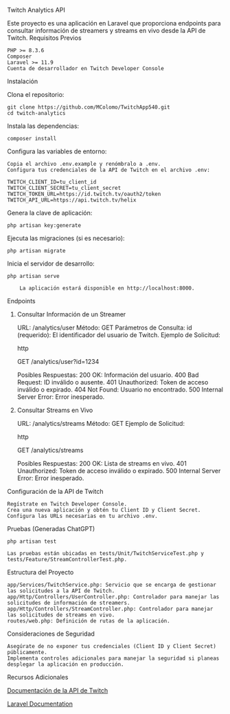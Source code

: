 Twitch Analytics API

Este proyecto es una aplicación en Laravel que proporciona endpoints para consultar información de streamers y streams en vivo desde la API de Twitch.
Requisitos Previos

    PHP >= 8.3.6
    Composer
    Laravel >= 11.9
    Cuenta de desarrollador en Twitch Developer Console

Instalación

Clona el repositorio:


    git clone https://github.com/MColomo/TwitchApp540.git
    cd twitch-analytics

Instala las dependencias:

    composer install

Configura las variables de entorno:

    Copia el archivo .env.example y renómbralo a .env.
    Configura tus credenciales de la API de Twitch en el archivo .env:

    TWITCH_CLIENT_ID=tu_client_id
    TWITCH_CLIENT_SECRET=tu_client_secret
    TWITCH_TOKEN_URL=https://id.twitch.tv/oauth2/token
    TWITCH_API_URL=https://api.twitch.tv/helix

Genera la clave de aplicación:

    php artisan key:generate

Ejecuta las migraciones (si es necesario):

    php artisan migrate

Inicia el servidor de desarrollo:

    php artisan serve

        La aplicación estará disponible en http://localhost:8000.

Endpoints
1. Consultar Información de un Streamer

    URL: /analytics/user
    Método: GET
    Parámetros de Consulta:
        id (requerido): El identificador del usuario de Twitch.
    Ejemplo de Solicitud:

    http

    GET /analytics/user?id=1234

    Posibles Respuestas:
        200 OK: Información del usuario.
        400 Bad Request: ID inválido o ausente.
        401 Unauthorized: Token de acceso inválido o expirado.
        404 Not Found: Usuario no encontrado.
        500 Internal Server Error: Error inesperado.

2. Consultar Streams en Vivo

    URL: /analytics/streams
    Método: GET
    Ejemplo de Solicitud:

    http

    GET /analytics/streams

    Posibles Respuestas:
        200 OK: Lista de streams en vivo.
        401 Unauthorized: Token de acceso inválido o expirado.
        500 Internal Server Error: Error inesperado.

Configuración de la API de Twitch

    Regístrate en Twitch Developer Console.
    Crea una nueva aplicación y obtén tu Client ID y Client Secret.
    Configura las URLs necesarias en tu archivo .env.

Pruebas (Generadas ChatGPT)

    php artisan test

    Las pruebas están ubicadas en tests/Unit/TwitchServiceTest.php y tests/Feature/StreamControllerTest.php.

Estructura del Proyecto

    app/Services/TwitchService.php: Servicio que se encarga de gestionar las solicitudes a la API de Twitch.
    app/Http/Controllers/UserController.php: Controlador para manejar las solicitudes de información de streamers.
    app/Http/Controllers/StreamController.php: Controlador para manejar las solicitudes de streams en vivo.
    routes/web.php: Definición de rutas de la aplicación.

Consideraciones de Seguridad

    Asegúrate de no exponer tus credenciales (Client ID y Client Secret) públicamente.
    Implementa controles adicionales para manejar la seguridad si planeas desplegar la aplicación en producción.

Recursos Adicionales

[Documentación de la API de Twitch](https://dev.twitch.tv/docs/api/)

[Laravel Documentation](https://laravel.com/docs/11.x)